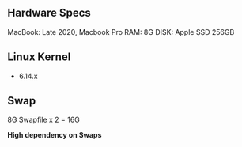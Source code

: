 ## Hardware Specs

MacBook: Late 2020, Macbook Pro
RAM: 8G
DISK: Apple SSD 256GB

## Linux Kernel
- 6.14.x

## Swap
8G Swapfile x 2 = 16G

**High dependency on Swaps**

